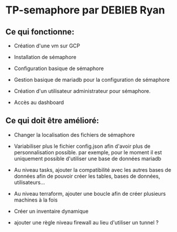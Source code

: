 # TP-semaphore par DEBIEB Ryan


## Ce qui fonctionne:

- Création d'une vm sur GCP

- Installation de sémaphore

- Configuration basique de sémaphore

- Gestion basique de mariadb pour la configuration de sémaphore

- Création d'un utilisateur administrateur pour sémaphore.

- Accès au dashboard


## Ce qui doit être amélioré: 

- Changer la localisation des fichiers de sémaphore

- Variabiliser plus le fichier config.json afin d'avoir plus de personnalisation possible. par exemple, pour le moment il est uniquement possible d'utiliser une base de données mariadb

- Au niveau tasks, ajouter la compatibilité avec les autres bases de données afin de pouvoir créer les tables, bases de données, utilisateurs...

- Au niveau terraform, ajouter une boucle afin de créer plusieurs machines à la fois

- Créer un inventaire dynamique

- ajouter une règle niveau firewall au lieu d'utiliser un tunnel ?
